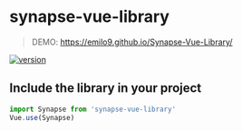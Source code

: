 # synapse-vue-library

> DEMO: https://emilo9.github.io/Synapse-Vue-Library/

[![version](https://img.shields.io/badge/version-1.1.0-yellow.svg)](https://semver.org)

## Include the library in your project
```javascript
import Synapse from 'synapse-vue-library'
Vue.use(Synapse)
```
